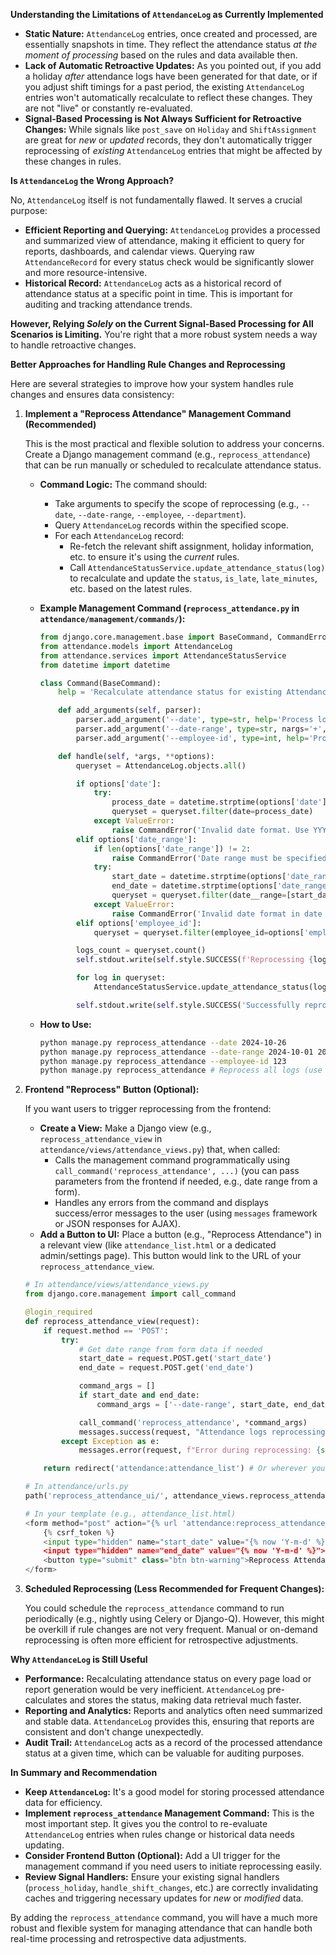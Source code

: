 **Understanding the Limitations of `AttendanceLog` as Currently Implemented**

*   **Static Nature:**  `AttendanceLog` entries, once created and processed, are essentially snapshots in time. They reflect the attendance status *at the moment of processing* based on the rules and data available then.
*   **Lack of Automatic Retroactive Updates:**  As you pointed out, if you add a holiday *after* attendance logs have been generated for that date, or if you adjust shift timings for a past period, the existing `AttendanceLog` entries won't automatically recalculate to reflect these changes. They are not "live" or constantly re-evaluated.
*   **Signal-Based Processing is Not Always Sufficient for Retroactive Changes:** While signals like `post_save` on `Holiday` and `ShiftAssignment` are great for *new* or *updated* records, they don't automatically trigger reprocessing of *existing* `AttendanceLog` entries that might be affected by these changes in rules.

**Is `AttendanceLog` the Wrong Approach?**

No, `AttendanceLog` itself is not fundamentally flawed. It serves a crucial purpose:

*   **Efficient Reporting and Querying:**  `AttendanceLog` provides a processed and summarized view of attendance, making it efficient to query for reports, dashboards, and calendar views. Querying raw `AttendanceRecord` for every status check would be significantly slower and more resource-intensive.
*   **Historical Record:** `AttendanceLog` acts as a historical record of attendance status at a specific point in time. This is important for auditing and tracking attendance trends.

**However, Relying *Solely* on the Current Signal-Based Processing for All Scenarios is Limiting.** You're right that a more robust system needs a way to handle retroactive changes.

**Better Approaches for Handling Rule Changes and Reprocessing**

Here are several strategies to improve how your system handles rule changes and ensures data consistency:

1.  **Implement a "Reprocess Attendance" Management Command (Recommended)**

    This is the most practical and flexible solution to address your concerns. Create a Django management command (e.g., `reprocess_attendance`) that can be run manually or scheduled to recalculate attendance status.

    *   **Command Logic:** The command should:
        *   Take arguments to specify the scope of reprocessing (e.g., `--date`, `--date-range`, `--employee`, `--department`).
        *   Query `AttendanceLog` records within the specified scope.
        *   For each `AttendanceLog` record:
            *   Re-fetch the relevant shift assignment, holiday information, etc. to ensure it's using the *current* rules.
            *   Call `AttendanceStatusService.update_attendance_status(log)` to recalculate and update the `status`, `is_late`, `late_minutes`, etc. based on the latest rules.

    *   **Example Management Command (`reprocess_attendance.py` in `attendance/management/commands/`):**

        ```python
        from django.core.management.base import BaseCommand, CommandError
        from attendance.models import AttendanceLog
        from attendance.services import AttendanceStatusService
        from datetime import datetime

        class Command(BaseCommand):
            help = 'Recalculate attendance status for existing AttendanceLogs'

            def add_arguments(self, parser):
                parser.add_argument('--date', type=str, help='Process logs for a specific date (YYYY-MM-DD)')
                parser.add_argument('--date-range', type=str, nargs='+', help='Process logs for a date range (YYYY-MM-DD YYYY-MM-DD)')
                parser.add_argument('--employee-id', type=int, help='Process logs for a specific employee ID')

            def handle(self, *args, **options):
                queryset = AttendanceLog.objects.all()

                if options['date']:
                    try:
                        process_date = datetime.strptime(options['date'], '%Y-%m-%d').date()
                        queryset = queryset.filter(date=process_date)
                    except ValueError:
                        raise CommandError('Invalid date format. Use YYYY-MM-DD.')
                elif options['date_range']:
                    if len(options['date_range']) != 2:
                        raise CommandError('Date range must be specified as two dates (YYYY-MM-DD YYYY-MM-DD).')
                    try:
                        start_date = datetime.strptime(options['date_range'][0], '%Y-%m-%d').date()
                        end_date = datetime.strptime(options['date_range'][1], '%Y-%m-%d').date()
                        queryset = queryset.filter(date__range=[start_date, end_date])
                    except ValueError:
                        raise CommandError('Invalid date format in date range. Use YYYY-MM-DD.')
                elif options['employee_id']:
                    queryset = queryset.filter(employee_id=options['employee_id'])

                logs_count = queryset.count()
                self.stdout.write(self.style.SUCCESS(f'Reprocessing {logs_count} attendance logs...'))

                for log in queryset:
                    AttendanceStatusService.update_attendance_status(log) # Re-run the status calculation

                self.stdout.write(self.style.SUCCESS('Successfully reprocessed attendance logs.'))
        ```

    *   **How to Use:**
        ```bash
        python manage.py reprocess_attendance --date 2024-10-26
        python manage.py reprocess_attendance --date-range 2024-10-01 2024-10-31
        python manage.py reprocess_attendance --employee-id 123
        python manage.py reprocess_attendance # Reprocess all logs (use with caution, could be resource-intensive)
        ```

2.  **Frontend "Reprocess" Button (Optional):**

    If you want users to trigger reprocessing from the frontend:

    *   **Create a View:**  Make a Django view (e.g., `reprocess_attendance_view` in `attendance/views/attendance_views.py`) that, when called:
        *   Calls the management command programmatically using `call_command('reprocess_attendance', ...)` (you can pass parameters from the frontend if needed, e.g., date range from a form).
        *   Handles any errors from the command and displays success/error messages to the user (using `messages` framework or JSON responses for AJAX).
    *   **Add a Button to UI:**  Place a button (e.g., "Reprocess Attendance") in a relevant view (like `attendance_list.html` or a dedicated admin/settings page). This button would link to the URL of your `reprocess_attendance_view`.

    ```python
    # In attendance/views/attendance_views.py
    from django.core.management import call_command

    @login_required
    def reprocess_attendance_view(request):
        if request.method == 'POST':
            try:
                # Get date range from form data if needed
                start_date = request.POST.get('start_date')
                end_date = request.POST.get('end_date')

                command_args = []
                if start_date and end_date:
                    command_args = ['--date-range', start_date, end_date]

                call_command('reprocess_attendance', *command_args)
                messages.success(request, "Attendance logs reprocessing initiated.")
            except Exception as e:
                messages.error(request, f"Error during reprocessing: {str(e)}")

        return redirect('attendance:attendance_list') # Or wherever you want to redirect

    # In attendance/urls.py
    path('reprocess_attendance_ui/', attendance_views.reprocess_attendance_view, name='reprocess_attendance_ui'),

    # In your template (e.g., attendance_list.html)
    <form method="post" action="{% url 'attendance:reprocess_attendance_ui' %}">
        {% csrf_token %}
        <input type="hidden" name="start_date" value="{% now 'Y-m-d' %}"> <!- Example: pass today's date -->
        <input type="hidden" name="end_date" value="{% now 'Y-m-d' %}">
        <button type="submit" class="btn btn-warning">Reprocess Attendance for Today</button>
    </form>
    ```

3.  **Scheduled Reprocessing (Less Recommended for Frequent Changes):**

    You could schedule the `reprocess_attendance` command to run periodically (e.g., nightly using Celery or Django-Q). However, this might be overkill if rule changes are not very frequent. Manual or on-demand reprocessing is often more efficient for retrospective adjustments.

**Why `AttendanceLog` is Still Useful**

*   **Performance:** Recalculating attendance status on every page load or report generation would be very inefficient. `AttendanceLog` pre-calculates and stores the status, making data retrieval much faster.
*   **Reporting and Analytics:**  Reports and analytics often need summarized and stable data. `AttendanceLog` provides this, ensuring that reports are consistent and don't change unexpectedly.
*   **Audit Trail:** `AttendanceLog` acts as a record of the processed attendance status at a given time, which can be valuable for auditing purposes.

**In Summary and Recommendation**

*   **Keep `AttendanceLog`:** It's a good model for storing processed attendance data for efficiency.
*   **Implement `reprocess_attendance` Management Command:** This is the most important step. It gives you the control to re-evaluate `AttendanceLog` entries when rules change or historical data needs updating.
*   **Consider Frontend Button (Optional):** Add a UI trigger for the management command if you need users to initiate reprocessing easily.
*   **Review Signal Handlers:** Ensure your existing signal handlers (`process_holiday`, `handle_shift_changes`, etc.) are correctly invalidating caches and triggering necessary updates for *new* or *modified* data.

By adding the `reprocess_attendance` command, you will have a much more robust and flexible system for managing attendance that can handle both real-time processing and retrospective data adjustments.